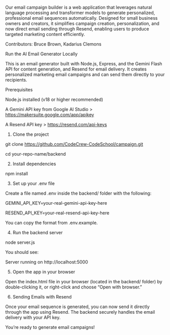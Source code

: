 Our email campaign builder is a web application that leverages natural language processing and transformer models to generate personalized, professional email sequences automatically. Designed for small business owners and creators, it simplifies campaign creation, personalization, and now direct email sending through Resend, enabling users to produce targeted marketing content efficiently.

Contributors: Bruce Brown, Kadarius Clemons


Run the AI Email Generator Locally

This is an email generator built with Node.js, Express, and the Gemini Flash API for content generation, and Resend for email delivery. It creates personalized marketing email campaigns and can send them directly to your recipients.

Prerequisites

Node.js installed (v18 or higher recommended)


A Gemini API key from Google AI Studio > https://makersuite.google.com/app/apikey


A Resend API key >  https://resend.com/api-keys



1. Clone the project

git clone https://github.com/CodeCrew-CodeSchool/campaign.git

cd your-repo-name/backend


2. Install dependencies

npm install


3. Set up your .env file

Create a file named .env inside the backend/ folder with the following:

GEMINI_API_KEY=your-real-gemini-api-key-here

RESEND_API_KEY=your-real-resend-api-key-here


You can copy the format from .env.example.

4. Run the backend server

node server.js

You should see:

Server running on http://localhost:5000


5. Open the app in your browser

Open the index.html file in your browser (located in the backend/ folder) by double-clicking it, or right-click and choose “Open with browser.”


6. Sending Emails with Resend

Once your email sequence is generated, you can now send it directly through the app using Resend. The backend securely handles the email delivery with your API key.

You’re ready to generate email campaigns!
